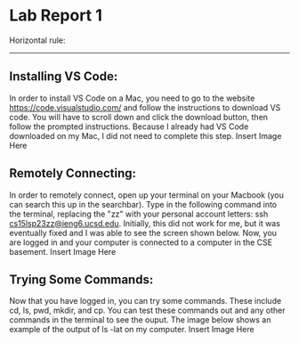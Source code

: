 # Lab Report 1
Horizontal rule:

---
## Installing VS Code:
In order to install VS Code on a Mac, you need to go to the website https://code.visualstudio.com/ and follow the instructions to download VS code. You will have to scroll down and click the download button, then follow the prompted instructions. Because I already had VS Code downloaded on my Mac, I did not need to complete this step.
Insert Image Here

## Remotely Connecting: 
In order to remotely connect, open up your terminal on your Macbook (you can search this up in the searchbar). Type in the following command into the terminal, replacing the "zz" with your personal account letters: ssh cs15lsp23zz@ieng6.ucsd.edu. Initially, this did not work for me, but it was eventually fixed and I was able to see the screen shown below. Now, you are logged in and your computer is connected to a computer in the CSE basement.
Insert Image Here

## Trying Some Commands:
Now that you have logged in, you can try some commands. These include cd, ls, pwd, mkdir, and cp. You can test these commands out and any other commands in the terminal to see the ouput. The image below shows an example of the output of ls -lat on my computer.
Insert Image Here
